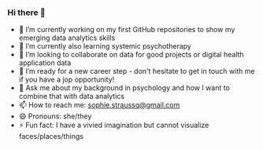 ### Hi there 👋

- 🔭 I’m currently working on my first GitHub repositories to show my emerging data analytics skills
- 🌱 I’m currently also learning systemic psychotherapy 
- 👯 I’m looking to collaborate on data for good projects or digital health application data 
- 🤔 I’m ready for a new career step - don't hesitate to get in touch with me if you have a jop opportunity!
- 💬 Ask me about my background in psychology and how I want to combine that with data analytics
- 📫 How to reach me: sophie.straussq@gmail.com
- 😄 Pronouns: she/they
- ⚡ Fun fact: I have a vivied imagination but cannot visualize faces/places/things
